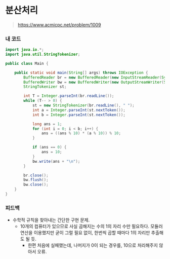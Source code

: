 # 분산처리

> https://www.acmicpc.net/problem/1009

### 내 코드

```java
import java.io.*;
import java.util.StringTokenizer;

public class Main {

    public static void main(String[] args) throws IOException {
        BufferedReader br = new BufferedReader(new InputStreamReader(System.in));
        BufferedWriter bw = new BufferedWriter(new OutputStreamWriter(System.out));
        StringTokenizer st;

        int T = Integer.parseInt(br.readLine());
        while (T-- > 0) {
            st = new StringTokenizer(br.readLine(), " ");
            int a = Integer.parseInt(st.nextToken());
            int b = Integer.parseInt(st.nextToken());

            long ans = 1;
            for (int i = 0; i < b; i++) {
                ans = ((ans % 10) * (a % 10)) % 10;
            }

            if (ans == 0) {
                ans = 10;
            }
            bw.write(ans + "\n");
        }

        br.close();
        bw.flush();
        bw.close();
    }
}
```

### 피드백

- 수학적 규칙을 찾아내는 간단한 구현 문제.
    - 10개의 컴퓨터가 있으므로 사실 곱해지는 수의 1의 자리 수만 필요하다. 모듈러 연산을 이용했지만 굳이 그럴 필요 없이, 한번씩 곱할 때마다 1의 자리만 추출해도 될 듯.
        - 한편 처음에 실패했는데, 나머지가 0이 되는 경우를, 10으로 처리해주지 않아서 오류.